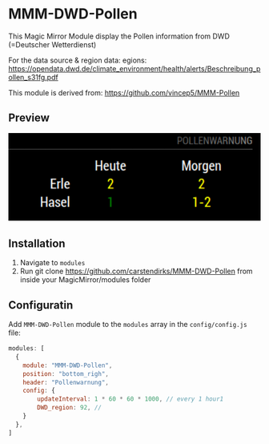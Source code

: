 # MMM-DWD-Pollen
This Magic Mirror Module display the Pollen information from DWD (=Deutscher Wetterdienst)

For the data source & region data: egions: https://opendata.dwd.de/climate_environment/health/alerts/Beschreibung_pollen_s31fg.pdf

This module is derived from: https://github.com/vincep5/MMM-Pollen

## Preview
![screenshot](screenshot.PNG)

## Installation
1. Navigate to `modules`
2. Run git clone https://github.com/carstendirks/MMM-DWD-Pollen from inside your MagicMirror/modules folder

## Configuratin
Add `MMM-DWD-Pollen` module to the `modules` array in the `config/config.js` file:

````javascript
modules: [
  {
    module: "MMM-DWD-Pollen",
    position: "bottom_righ",
    header: "Pollenwarnung",
    config: {
        updateInterval: 1 * 60 * 60 * 1000, // every 1 hour1
        DWD_region: 92, //
    }
  },
]
